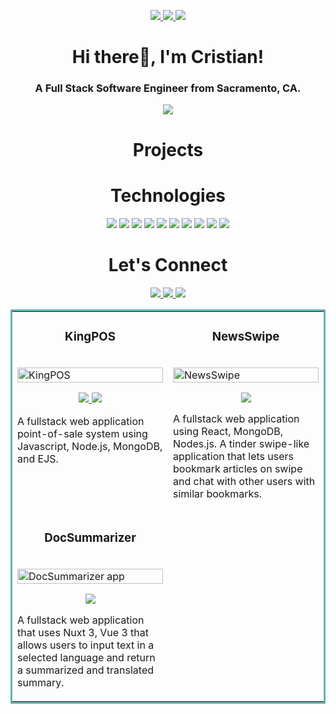 <p align="center">
  <a href="PORTFOLIO SITE" target="_blank">
    <img src="https://img.shields.io/static/v1?label=|&message=WEBSITE&color=23555f&style=plastic&logo=react&logo-color=white"/>
  </a>
  <a href="https://www.linkedin.com/in/cristianm2" target="_blank">
    <img src="https://img.shields.io/static/v1?label=|&message=LINKEDIN&color=cdf998&style=plastic&logo=linkedin&logo-color=white"/>
  </a>
  <a href="https://angel.co/u/cristian-medina-5" target="_blank">
      <img src="https://img.shields.io/static/v1?label=|&message=ANGEL-LIST&color=cdf998&style=plastic&logo=angellist&logo-color=white"/>
  </a>
</p>

 <h1 align="center">Hi there👋, I'm Cristian!</h1>
<h3 align="center">A Full Stack Software Engineer from Sacramento, CA.</h3>

<p align="center">
</p>

<div align="center">
  <img src="https://github-readme-streak-stats.herokuapp.com/?user=medinacr&theme=github-dark&hide_border=true">
</div>

<h1 align="center">Projects</h1>
<table bordercolor="#66b2b2">
  
  
  <tr>
      <td width="50%" valign="top">
      <h3 align="center">KingPOS</h3>
        <br />
        <a target="_blank" href="[https://web-production-c27d.up.railway.app/login](https://kingpo-35aq.onrender.com/login)">
            <img src="https://github.com/medinacr/cristianmedina/blob/main/Assets/KingPOS.gif" width="100%" alt="KingPOS"/>
        </a>
        <br />
        <p align="center">
          
  <a href="https://github.com/medinacr/POS" target="_blank">
    <img src="https://img.shields.io/static/v1?label=|&message=REPO&color=23555f&style=plastic&logo=github&logo-color=white"/>
  </a>  
  <a href="https://github.com/medinacr/POS" target="_blank">
    <img src="https://img.shields.io/static/v1?label=|&message=WEBSITE&color=cdf998&style=plastic&logo=wordpress&logo-color=white"/>
  </a>
      </p>
        <p>A fullstack web application point-of-sale system using Javascript, Node.js, MongoDB, and EJS.</p>
    </td>
    <td width="50%" valign="top">
      <h3 align="center">NewsSwipe</h3>
      <br />
        <a target="_blank" href="https://github.com/medinacr/news-swipe">
          <img src="https://github.com/medinacr/cristianmedina/blob/main/Assets/news-swipe.gif" width="100%" alt="NewsSwipe"/>
        </a>
      <br />
        <p align="center">
  <a href="https://github.com/medinacr/news-swipe" target="_blank">
    <img src="https://img.shields.io/static/v1?label=|&message=REPO&color=23555f&style=plastic&logo=github&logo-color=white"/>
  </a>
<!--   <a href="" target="_blank">
    <img src="https://img.shields.io/static/v1?label=|&message=WEBSITE&color=cdf998&style=plastic&logo=wordpress&logo-color=white"/>
  </a> -->
      </p>
        <p>A fullstack web application using React, MongoDB, Nodes.js. A tinder swipe-like application that lets users bookmark articles on swipe and chat with other users with similar bookmarks.</p>
    </td>

  </tr>
  <tr>
    <td width="50%" valign="top">
      <h3 align="center">DocSummarizer</h3>
        <br />
        <a target="_blank" href="https://github.com/medinacr/DocSummarize">
          <img src="https://github.com/medinacr/cristianmedina/blob/main/Assets/DocSummarize.gif" width="100%" alt="DocSummarizer app"/>
        </a>
        <br />
        <p align="center">
          
  <a href="https://github.com/medinacr/DocSummarize" target="_blank">
    <img src="https://img.shields.io/static/v1?label=|&message=REPO&color=23555f&style=plastic&logo=github&logo-color=white"/>
  </a>
<!--   <a href="LINK TO WEBSITE" target="_blank">
    <img src="https://img.shields.io/static/v1?label=|&message=WEBSITE&color=cdf998&style=plastic&logo=wordpress&logo-color=white"/>
  </a> -->
      </p>
        <p>A fullstack web application that uses Nuxt 3, Vue 3 that allows users to input text in a selected language and return a summarized and translated summary.</p>
    </td>
<!--     <td width="50%" valign="top">
      <h3 align="center">TITLE OF APP</h3>
        <br />
        <a target="_blank" href="LINK TO APP">
          <img src="LINK TO GIF OF APP" width="100%" alt="app homepage"/>
        </a>
        <br />
        <p align="center">
          
  <a href="LINK TO REPO" target="_blank">
    <img src="https://img.shields.io/static/v1?label=|&message=REPO&color=23555f&style=plastic&logo=github&logo-color=white"/>
  </a>
  <a href="LINK TO APP" target="_blank">
    <img src="https://img.shields.io/static/v1?label=|&message=WEBSITE&color=cdf998&style=plastic&logo=wordpress&logo-color=white"/>
  </a>
      </p>
        <p>Description</p>
    </td>
  </tr>
</table> -->


<h1 align="center">Technologies</h1>


<p align="center">
    <img src="https://img.shields.io/badge/HTML-239120?style=for-the-badge&logo=html5&logoColor=white"/>
    <img src="	https://img.shields.io/badge/CSS-239120?&style=for-the-badge&logo=css3&logoColor=white"/>
    <img src="https://img.shields.io/badge/Node.js-43853D?style=for-the-badge&logo=node.js&logoColor=white"/>
    <img src="https://img.shields.io/badge/React-20232A?style=for-the-badge&logo=react&logoColor=61DAFB"/>
    <img src="https://img.shields.io/badge/Express.js-404D59?style=for-the-badge"/>
      <img src="https://img.shields.io/badge/JavaScript-F7DF1E?style=for-the-badge&logo=javascript&logoColor=black"/>
    <img src="https://img.shields.io/badge/MongoDB-4EA94B?style=for-the-badge&logo=mongodb&logoColor=white"/>
    <img src="https://img.shields.io/badge/GitHub-100000?style=for-the-badge&logo=github&logoColor=white"/>
    <img src="https://img.shields.io/badge/Tailwind_CSS-38B2AC?style=for-the-badge&logo=tailwind-css&logoColor=white"/>
     <img src="https://img.shields.io/badge/Vue.js-35495E?style=for-the-badge&logo=vue.js&logoColor=4FC08D"/>


<h1 align="center">Let's Connect</h1>



<p align="center">
  <a href="PORTFOLIO WEBSITE" target="_blank">
    <img src="https://img.shields.io/static/v1?label=|&message=WEBSITE&color=23555f&style=plastic&logo=react&logo-color=white"/>
  </a>
  <a href="https://www.linkedin.com/in/cristianm2" target="_blank">
    <img src="https://img.shields.io/static/v1?label=|&message=LINKED-IN&color=cdf998&style=plastic&logo=linkedin&logo-color=white"/>
  </a>
  <a href="https://angel.co/u/cristian-medina-5" target="_blank">
      <img src="https://img.shields.io/static/v1?label=|&message=ANGEL-LIST&color=cdf998&style=plastic&logo=angellist&logo-color=white"/>
  </a>
</p>
